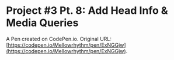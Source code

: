 # Project #3 Pt. 8: Add Head Info & Media Queries

A Pen created on CodePen.io. Original URL: [https://codepen.io/Mellowrhythm/pen/ExNGGjw](https://codepen.io/Mellowrhythm/pen/ExNGGjw).


